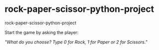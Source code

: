 # rock-paper-scissor-python-project

rock-paper-scissor-python-project

Start the game by asking the player:

*"What do you choose? Type 0 for Rock, 1 for Paper or 2 for Scissors."*